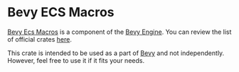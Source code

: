 # Bevy ECS Macros

[Bevy Ecs Macros](https://github.com/bevyengine/bevy/tree/main/crates/bevy_ecs/macros) is a component of the [Bevy Engine](https://bevyengine.org/). You can review the list of official crates [here](https://github.com/bevyengine/bevy/tree/main/crates).

This crate is intended to be used as a part of [Bevy](https://crates.io/crates/bevy) and not independently. However, feel free to use it if it fits your needs.
